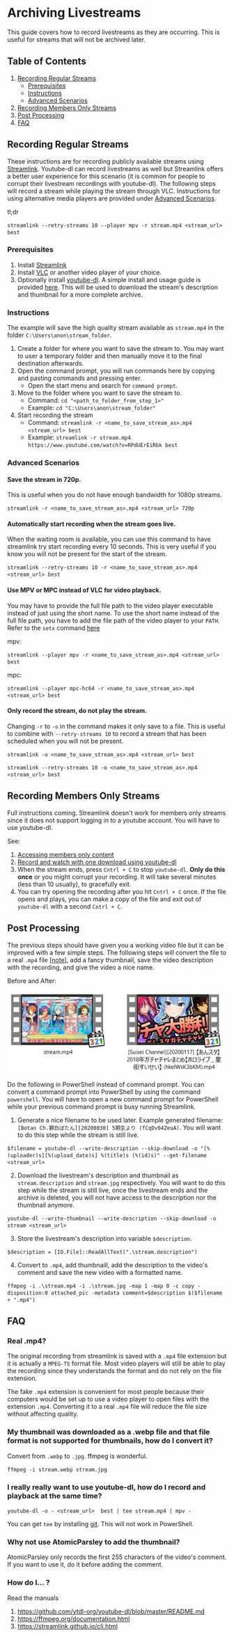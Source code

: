 # Archiving Livestreams

This guide covers how to record livestreams as they are occurring. This is useful for streams that will not be archived later.

## Table of Contents

1. [Recording Regular Streams](#recording-regular-streams)
    * [Prerequisites](#prerequisites)
    * [Instructions](#instructions)
    * [Advanced Scenarios](#advanced-scenarios)
2. [Recording Members Only Streams](#recording-members-only-streams)
3. [Post Processing](#post-processing)
4. [FAQ](#faq)

## Recording Regular Streams
These instructions are for recording publicly available streams using [Streamlink](https://streamlink.github.io/). Youtube-dl can record livestreams as well but Streamlink offers a better user experience for this scenario (it is common for people to corrupt their livestream recordings with youtube-dl). The following steps will record a stream while playing the stream through VLC. Instructions for using alternative media players are provided under [Advanced Scenarios](#advanced-scenarios).

tl;dr
```
streamlink --retry-streams 10 --player mpv -r stream.mp4 <stream_url> best
```

### Prerequisites
1. Install [Streamlink](https://streamlink.github.io/install.html)
2. Install [VLC](https://www.videolan.org/vlc/) or another video player of your choice.
3. Optionally install [youtube-dl](https://youtube-dl.org/). A simple install and usage guide is provided [here](README.md). This will be used to download the stream's description and thumbnail for a more complete archive.

### Instructions
The example will save the high quality stream available as `stream.mp4` in the folder `C:\Users\anon\stream_folder`.

1. Create a folder for where you want to save the stream to. You may want to user a temporary folder and then manually move it to the final destination afterwards.
2. Open the command prompt, you will run commands here by copying and pasting commands and pressing enter.
    * Open the start menu and search for `command prompt`.
3. Move to the folder where you want to save the stream to.
    * Command: ```cd "<path_to_folder_from_step_1>"```
    * Example: ```cd "C:\Users\anon\stream_folder"```
4. Start recording the stream
   * Command: ```streamlink -r <name_to_save_stream_as>.mp4 <stream_url> best```
   * Example: ```streamlink -r stream.mp4 https://www.youtube.com/watch?v=RPdUErEiRbk best```

### Advanced Scenarios

#### Save the stream in 720p.
This is useful when you do not have enough bandwidth for 1080p streams.

```
streamlink -r <name_to_save_stream_as>.mp4 <stream_url> 720p
```

#### Automatically start recording when the stream goes live.
When the waiting room is available, you can use this command to have streamlink try start recording every 10 seconds. This is very useful if you know you will not be present for the start of the stream.

```
streamlink --retry-streams 10 -r <name_to_save_stream_as>.mp4 <stream_url> best
```

#### Use MPV or MPC instead of VLC for video playback.
You may have to provide the full file path to the video player executable instead of just using the short name. To use the short name instead of the full file path, you have to add the file path of the video player to your `PATH`. Refer to the `setx` command [here](README.md#windows-setup)

mpv:
```
streamlink --player mpv -r <name_to_save_stream_as>.mp4 <stream_url> best
```

mpc:
```
streamlink --player mpc-hc64 -r <name_to_save_stream_as>.mp4 <stream_url> best
```

#### Only record the stream, do not play the stream.
Changing `-r` to `-o` in the command makes it only save to a file. This is useful to combine with `--retry-streams 10` to record a stream that has been scheduled when you will not be present.

```
streamlink -o <name_to_save_stream_as>.mp4 <stream_url> best
```

```
streamlink --retry-streams 10 -o <name_to_save_stream_as>.mp4 <stream_url> best
```

## Recording Members Only Streams
Full instructions coming. Streamlink doesn't work for members only streams since it does not support logging in to a youtube account. You will have to use youtube-dl.

See:
1. [Accessing members only content](README.md#Download-a-members-only-video)
2. [Record and watch with one download using youtube-dl](#i-really-really-want-to-use-youtube-dl-how-do-i-record-and-playback-at-the-same-time)
3. When the stream ends, press `Cntrl + C` to stop `youtube-dl`. **Only do this once** or you might corrupt your recording. It will take several minutes (less than 10 usually), to gracefully exit.
4. You can try opening the recording after you hit `Cntrl + C` once. If the file opens and plays, you can make a copy of the file and exit out of `youtube-dl` with a second `Cntrl + C`.

## Post Processing
The previous steps should have given you a working video file but it can be improved with a few simple steps. The following steps will convert the file to a real `.mp4` file [[note](#real-mp4)], add a fancy thumbnail, save the video description with the recording, and give the video a nice name. 

Before and After:

![Post Processing Difference](assets/post_process_difference.jpg)

Do the following in PowerShell instead of command prompt. You can convert a command prompt into PowerShell by using the command `powershell`.
You will have to open a new command prompt for PowerShell while your previous command prompt is busy running Streamlink.

1. Generate a nice filename to be used later. Example generated filename: `[Botan Ch.獅白ぼたん][20200830] 5期生より (fCqDv94ZeuA)`. You will want to do this step while the stream is still live.
```
$filename = youtube-dl --write-description --skip-download -o "[%(uploader)s][%(upload_date)s] %(title)s (%(id)s)" --get-filename <stream_url>
``` 
2. Download the livestream's description and thumbnail as `stream.description` and `stream.jpg` respectively. You will want to do this step while the stream is still live, once the livestream ends and the archive is deleted, you will not have access to the description nor the thumbnail anymore.
```
youtube-dl --write-thumbnail --write-description --skip-download -o stream <stream_url>
```
3. Store the livestream's description into variable `$description`.
```
$description = [IO.File]::ReadAllText(".\stream.description")
```
4. Convert to `.mp4`, add thumbnaill, add the description to the video's comment and save the new video with a formatted name.
```
ffmpeg -i .\stream.mp4 -i .\stream.jpg -map 1 -map 0 -c copy -disposition:0 attached_pic -metadata comment=$description $($filename + ".mp4")
```

## FAQ
### Real .mp4?
The original recording from streamlink is saved with a `.mp4` file extension but it is actually a `MPEG-TS` format file. Most video players will still be able to play the recording since they understands the format and do not rely on the file extension. 

The fake `.mp4` extension is convenient for most people because their computers would be set up to use a video player to open files with the extension `.mp4`. Converting it to a real `.mp4` file will reduce the file size without affecting quality.

### My thumbnail was downloaded as a .webp file and that file format is not supported for thumbnails, how do I convert it?
Convert from `.webp` to `.jpg`. ffmpeg is wonderful.

```
ffmpeg -i stream.webp stream.jpg
```

### I really really want to use youtube-dl, how do I record and playback at the same time?
```
youtube-dl -o - <stream_url>  best | tee stream.mp4 | mpv -
```
You can get `tee` by installing [git](https://git-scm.com/downloads). This will not work in PowerShell.

### Why not use AtomicParsley to add the thumbnail?
AtomicParsley only records the first 255 characters of the video's comment. If you want to use it, do it before adding the comment.

### How do I... ?
Read the manuals
1. https://github.com/ytdl-org/youtube-dl/blob/master/README.md
2. https://ffmpeg.org/documentation.html
3. https://streamlink.github.io/cli.html